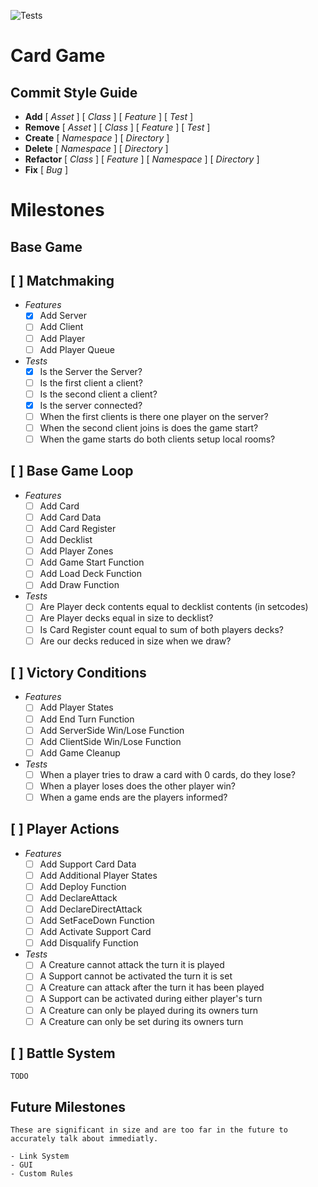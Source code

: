 ![Tests](https://github.com/AlexDarigan/CardGame/workflows/Tests/badge.svg)


# Card Game

## Commit Style Guide


- **Add** [ _Asset_ ] [ _Class_ ] [ _Feature_ ] [ _Test_ ]
- **Remove** [ _Asset_ ] [ _Class_ ] [ _Feature_ ] [ _Test_ ]
- **Create** [ _Namespace_ ]  [ _Directory_ ]
- **Delete** [ _Namespace_ ]  [ _Directory_ ]
- **Refactor** [ _Class_ ] [ _Feature_ ] [ _Namespace_ ] [ _Directory_ ]
- **Fix** [ _Bug_ ]

 
# Milestones
## Base Game

## [ ] Matchmaking
- _Features_
    - [X] Add Server
    - [ ] Add Client
    - [ ] Add Player
    - [ ] Add Player Queue
- _Tests_
    - [X] Is the Server the Server?
    - [ ] Is the first client a client?
    - [ ] Is the second client a client?
    - [X] Is the server connected?
    - [ ] When the first clients is there one player on the server?
    - [ ] When the second client joins is does the game start?
    - [ ] When the game starts do both clients setup local rooms?

## [ ] Base Game Loop
- _Features_
    - [ ] Add Card
    - [ ] Add Card Data
    - [ ] Add Card Register
    - [ ] Add Decklist
    - [ ] Add Player Zones
    - [ ] Add Game Start Function 
    - [ ] Add Load Deck Function
    - [ ] Add Draw Function
- _Tests_
    - [ ] Are Player deck contents equal to decklist contents (in setcodes)
    - [ ] Are Player decks equal in size to decklist?
    - [ ] Is Card Register count equal to sum of both players decks?
    - [ ] Are our decks reduced in size when we draw?
## [ ] Victory Conditions
- _Features_
    - [ ] Add Player States
    - [ ] Add End Turn Function
    - [ ] Add ServerSide Win/Lose Function
    - [ ] Add ClientSide Win/Lose Function
    - [ ] Add Game Cleanup
- _Tests_
    - [ ] When a player tries to draw a card with 0 cards, do they lose?
    - [ ] When a player loses does the other player win?
    - [ ] When a game ends are the players informed?

## [ ] Player Actions
- _Features_
    - [ ] Add Support Card Data
    - [ ] Add Additional Player States
    - [ ] Add Deploy Function
    - [ ] Add DeclareAttack
    - [ ] Add DeclareDirectAttack
    - [ ] Add SetFaceDown Function
    - [ ] Add Activate Support Card
    - [ ] Add Disqualify Function
- _Tests_
    - [ ] A Creature cannot attack the turn it is played
    - [ ] A Support cannot be activated the turn it is set
    - [ ] A Creature can attack after the turn it has been played
    - [ ] A Support can be activated during either player's turn
    - [ ] A Creature can only be played during its owners turn
    - [ ] A Creature can only be set during its owners turn

## [ ] Battle System

    TODO

## Future Milestones

    These are significant in size and are too far in the future to accurately talk about immediatly.

    - Link System
    - GUI
    - Custom Rules

    
    

